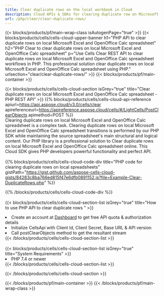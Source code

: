 ```yaml
---
title: Clear duplicate rows on the local workbook in Cloud 
description: Cloud APIs & SDKs for clearing duplicate row on Microsoft Excel & OpenOffice Calc. Clear duplicate rows on local spreadsheets by the Cells Cloud API. SDK support kinds of development languages. They include Android, C#, Go, Java, NodeJS, Perl, PHP, Python, Ruby, and swift. 
url: /php/clear/clear-duplicate-rows/
---
```



{{< blocks/products/pf/main-wrap-class isAutogenPage="true" >}}
{{< blocks/products/cells/cells-cloud-upper-banner h1="PHP API to clear duplicate rows on local Microsoft Excel and OpenOffice Calc spreadsheet" h2="PHP Clear to clear duplicate rows on local Microsoft Excel and OpenOffice Calc spreadsheet" p="Use Cells Clear REST API to clear duplicate rows on local Microsoft Excel and OpenOffice Calc spreadsheet workflows in PHP. This professional solution clear duplicate rows on local Microsoft Excel and OpenOffice Calc spreadsheet using PHP." urlsection="clear/clear-duplicate-rows/" >}}
{{< blocks/products/pf/main-container >}}

{{< blocks/products/cells/cells-cloud-section isGrey="true"  title="Clear duplicate rows on local Microsoft Excel and OpenOffice Calc spreadsheet - PHP REST API" >}}
{{% blocks/products/cells/cells-cloud-api-reference  apiurl=https://api.aspose.cloud/v3.0/cells/clear  apireferenceurl=https://apireference.aspose.cloud/cells/#/LightCells/PostClearObjects  apimethod=POST %}}
<br/>
Clearing duplicate rows on local Microsoft Excel and OpenOffice Calc spreadsheet is a complex task. Clearing duplicate rows on local Microsoft Excel and OpenOffice Calc spreadsheet transitions is performed by our PHP SDK while maintaining the source spreadsheet's main structural and logical content. Our PHP library is a professional solution to Clear duplicate rows on local Microsoft Excel and OpenOffice Calc spreadsheet online. This Cloud SDK gives PHP developers powerful functionality and perfect API.
<br/>
<br/>
{{% blocks/products/cells/cells-cloud-code-div title="PHP code for clearing duplicate rows on local spreadsheets" gistPath="https://gist.github.com/aspose-cells-cloud-gists/84283c8ba766ed815f47e6dfb0891152.js?file=Example-Clear-DuplicateRows.php" %}}
  
{{% /blocks/products/cells/cells-cloud-code-div  %}}
<br/>
<br/>
{{< blocks/products/cells/cells-cloud-section-list isGrey="true"  title="How to use PHP API to clear duplicate rows " >}}
<li>Create an account at <a href="https://dashboard.aspose.cloud/">Dashboard</a> to get free API quota & authorization details</li>
<li>Initialize CellsApi with Client Id, Client Secret, Base URL & API version</li>
<li>Call postClearObjects method to get the resultant stream</li>
{{< /blocks/products/cells/cells-cloud-section-list >}}
<br/>
<br/>
{{< blocks/products/cells/cells-cloud-section-list isGrey="true"  title="System Requirements" >}}
<li>PHP 7.4 or newer</li>
{{< /blocks/products/cells/cells-cloud-section-list >}}

{{< /blocks/products/cells/cells-cloud-section >}}

{{< /blocks/products/pf/main-container >}}
{{< /blocks/products/pf/main-wrap-class >}}
